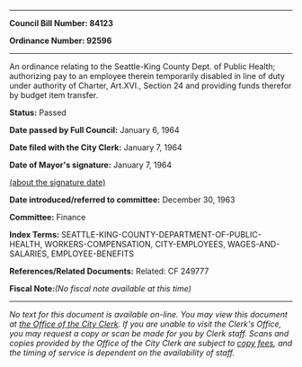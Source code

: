 

********

**Council Bill Number: 84123**
   
**Ordinance Number: 92596**
********

 An ordinance relating to the Seattle-King County Dept. of Public Health; authorizing pay to an employee therein temporarily disabled in line of duty under authority of Charter, Art.XVI., Section 24 and providing funds therefor by budget item transfer.

**Status:** Passed
   
**Date passed by Full Council:** January 6, 1964
   
**Date filed with the City Clerk:** January 7, 1964
   
**Date of Mayor's signature:** January 7, 1964
   
[(about the signature date)](/~public/approvaldate.htm)
   
   
   
**Date introduced/referred to committee:** December 30, 1963
   
**Committee:** Finance
   
   
**Index Terms:** SEATTLE-KING-COUNTY-DEPARTMENT-OF-PUBLIC-HEALTH, WORKERS-COMPENSATION, CITY-EMPLOYEES, WAGES-AND-SALARIES, EMPLOYEE-BENEFITS

**References/Related Documents:** Related: CF 249777

**Fiscal Note:**_(No fiscal note available at this time)_
********

_No text for this document is available on-line. You may view this document at [the Office of the City Clerk](http://www.seattle.gov/leg/clerk/contactUs.htm). If you are unable to visit the Clerk's Office, you may request a copy or scan be made for you by Clerk staff. Scans and copies provided by the Office of the City Clerk are subject to [copy fees](http://clerk.seattle.gov/~public/clerkfees.htm), and the timing of service is dependent on the availability of staff._

